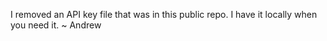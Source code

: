 I removed an API key file that was in this public repo.  I have it locally when you need it.
~ Andrew
